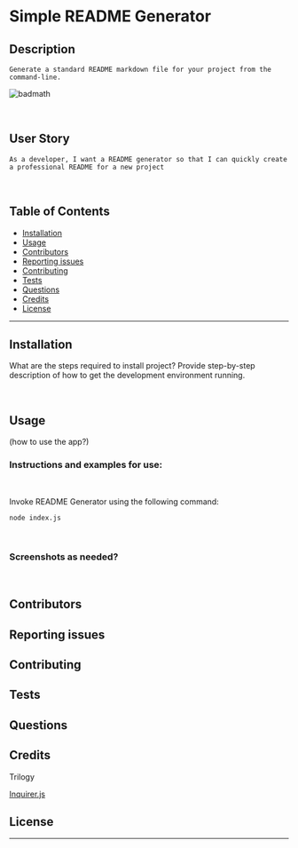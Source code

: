 # Simple README Generator

## Description

```
Generate a standard README markdown file for your project from the command-line.
```

![badmath](https://img.shields.io/badge/JavaScript-100%25-%23efd81d)&nbsp;&nbsp;&nbsp;



<br>

## User Story

```
As a developer, I want a README generator so that I can quickly create a professional README for a new project
```

<br>

## Table of Contents

- [Installation](#installation)
- [Usage](#usage)
- [Contributors](#contributors)
- [Reporting issues](#reporting-issues)
- [Contributing](#contributing)
- [Tests](#tests)
- [Questions](#questions)
- [Credits](#credits)
- [License](#license)




---

## Installation

What are the steps required to install  project? Provide step-by-step description of how to get the development environment running.

<br>

## Usage

(how to use the app?)

### Instructions and examples for use:

<br>

Invoke README Generator using the following command:

```
node index.js
```

<br>

### Screenshots as needed?

<br>

## Contributors

## Reporting issues

## Contributing


## Tests


## Questions

## Credits

Trilogy

<p><a href="https://www.npmjs.com/package/inquirer">Inquirer.js</a></p>

## License



---
